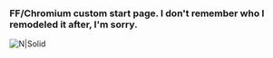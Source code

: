 ### FF/Chromium custom start page. I don't remember who I remodeled it after, I'm sorry.

![N|Solid](http://i.imgur.com/cUiCLvF.png)

